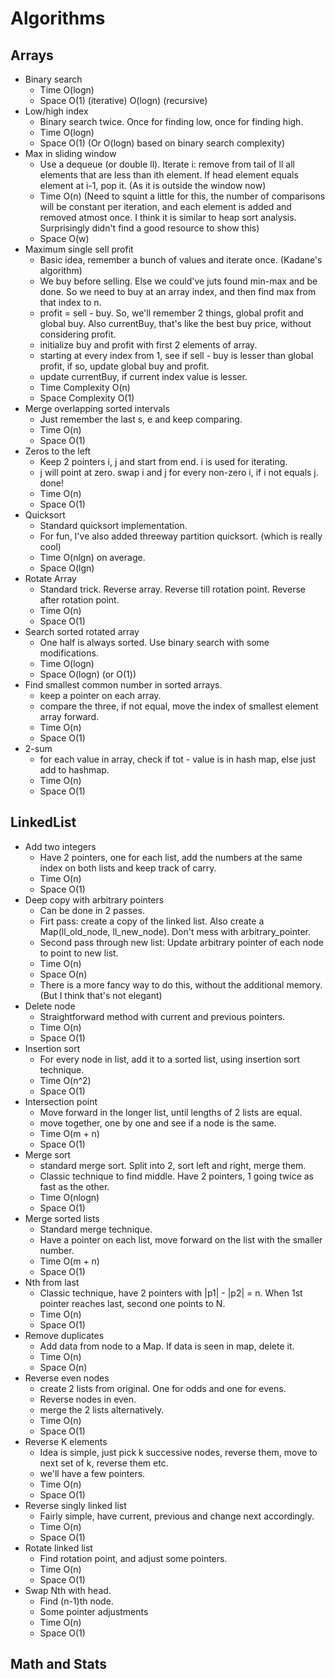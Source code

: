 # Algorithms

## Arrays

* Binary search
  - Time O(logn)
  - Space O(1) (iterative) O(logn) (recursive)
* Low/high index
  - Binary search twice. Once for finding low, once for finding high.
  - Time O(logn)
  - Space O(1) (Or O(logn) based on binary search complexity)
* Max in sliding window
  - Use a dequeue (or double ll). Iterate i:
    remove from tail of ll all elements that are less than ith element.
    If head element equals element at i-1, pop it. (As it is outside the window now)
  - Time O(n) (Need to squint a little for this, the number of comparisons
    will be constant per iteration, and each element is added and removed
    atmost once. I think it is similar to heap sort analysis. Surprisingly
    didn't find a good resource to show this)
  - Space O(w)
* Maximum single sell profit
  - Basic idea, remember a bunch of values and iterate once. (Kadane's algorithm)
  - We buy before selling. Else we could've juts found min-max and be done.
    So we need to buy at an array index, and then find max from that index to n.
  - profit = sell - buy. So, we'll remember 2 things, global profit and global buy. 
    Also currentBuy, that's like the best buy price, without considering profit.
  - initialize buy and profit with first 2 elements of array.
  - starting at every index from 1, see if sell - buy is lesser than global profit,
    if so, update global buy and profit.
  - update currentBuy, if current index value is lesser.
  - Time Complexity O(n)
  - Space Complexity O(1)
* Merge overlapping sorted intervals
  - Just remember the last s, e and keep comparing.
  - Time O(n)
  - Space O(1)
* Zeros to the left
  - Keep 2 pointers i, j and start from end. i is used for iterating.
  - j will point at zero. swap i and j for every non-zero i, if i not equals j. done!
  - Time O(n)
  - Space O(1)
* Quicksort
  - Standard quicksort implementation.
  - For fun, I've also added threeway partition quicksort. (which is really cool)
  - Time O(nlgn) on average.
  - Space O(lgn)
* Rotate Array
  - Standard trick. Reverse array. Reverse till rotation point. Reverse after rotation point.
  - Time O(n)
  - Space O(1)
* Search sorted rotated array
  - One half is always sorted. Use binary search with some modifications.
  - Time O(logn)
  - Space O(logn) (or O(1))
* Find smallest common number in sorted arrays.
  - keep a pointer on each array.
  - compare the three, if not equal, move the index of smallest element array forward.
  - Time O(n)
  - Space O(1)
* 2-sum
  - for each value in array, check if tot - value is in hash map, else just add to hashmap.
  - Time O(n)
  - Space O(1)

## LinkedList

* Add two integers
  - Have 2 pointers, one for each list, add the numbers at the same index on both lists and keep track of carry.
  - Time O(n)
  - Space O(1)
* Deep copy with arbitrary pointers
  - Can be done in 2 passes.
  - Firt pass: create a copy of the linked list. Also create a Map(ll_old_node, ll_new_node). Don't mess with arbitrary_pointer.
  - Second pass through new list: Update arbitrary pointer of each node to point to new list.
  - Time O(n)
  - Space O(n)
  - There is a more fancy way to do this, without the additional memory. (But I think that's not elegant)
* Delete node
  - Straightforward method with current and previous pointers.
  - Time O(n)
  - Space O(1)
* Insertion sort
  - For every node in list, add it to a sorted list, using insertion sort technique.
  - Time O(n^2)
  - Space O(1)
* Intersection point
  - Move forward in the longer list, until lengths of 2 lists are equal.
  - move together, one by one and see if a node is the same.
  - Time O(m + n)
  - Space O(1)
* Merge sort
  - standard merge sort. Split into 2, sort left and right, merge them.
  - Classic technique to find middle. Have 2 pointers, 1 going twice as fast as the other.
  - Time O(nlogn)
  - Space O(1)
* Merge sorted lists
  - Standard merge technique.
  - Have a pointer on each list, move forward on the list with the smaller number.
  - Time O(m + n)
  - Space O(1)
* Nth from last
  - Classic technique, have 2 pointers with |p1| - |p2| = n. When 1st pointer reaches last, second one points to N.
  - Time O(n)
  - Space O(1)
* Remove duplicates
  - Add data from node to a Map. If data is seen in map, delete it.
  - Time O(n)
  - Space O(n)
* Reverse even nodes
  - create 2 lists from original. One for odds and one for evens.
  - Reverse nodes in even.
  - merge the 2 lists alternatively.
  - Time O(n)
  - Space O(1)
* Reverse K elements
  - Idea is simple, just pick k successive nodes, reverse them, move to next set of k, reverse them etc.
  - we'll have a few pointers.
  - Time O(n)
  - Space O(1)
* Reverse singly linked list
  - Fairly simple, have current, previous and change next accordingly.
  - Time O(n)
  - Space O(1)
* Rotate linked list
  - Find rotation point, and adjust some pointers.
  - Time O(n)
  - Space O(1)
* Swap Nth with head.
  - Find (n-1)th node.
  - Some pointer adjustments
  - Time O(n)
  - Space O(1)

## Math and Stats
